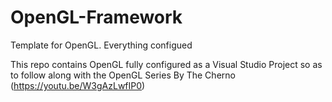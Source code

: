 # OpenGL-Framework
Template for OpenGL. Everything configued

This repo contains OpenGL fully configured as a Visual Studio Project so as to follow along with the OpenGL Series By The Cherno (https://youtu.be/W3gAzLwfIP0)
